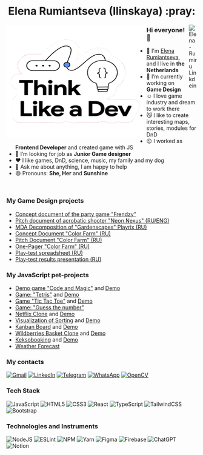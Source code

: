 
<div align='center'><h1> Elena Rumiantseva (Ilinskaya) :pray:</h1></div>
<div align="center">

</div>

<img src='https://github.com/ElenaRumiru/elenarumiru/blob/main/assets/giphy.gif' align='left' height="300px" width="370px">


<a href="https://www.linkedin.com/in/elena-rumiru/" target="_blank" rel="nofollow"><img align="right" alt="Elena-Rumiru Linkdein" width="22px" src="https://img.icons8.com/color/48/000000/linkedin-2--v2.png" /></a>

### Hi everyone! 👋  

- :school: I'm [Elena Rumiantseva](https://github.com/ElenaRumiru), and I live in **the Netherlands**
- 🔭 I’m currently working on  **Game Design**
- :relaxed: I love game industry and dream to work there
- :smirk_cat: I like to create interesting maps, stories, modules for DnD
- :neutral_face: I worked as **Frontend Developer** and created game with JS
- :eyes: I’m looking for job as **Junior Game designer**
- :heart: I like games, DnD, science, music, my family and my dog
- 💬 Ask me about anything, I am happy to help
- 😄 Pronouns: **She, Her** and **Sunshine**

<br>

### My Game Design projects
- [Concept document of the party game "Frendzy"](https://shelled-eyelash-df1.notion.site/Frendzy-party-game-ea84fb3e6ebe4647b887ebb69f9bf846)
- [Pitch document of acrobatic shooter "Neon Nexus" (RU/ENG)](https://shelled-eyelash-df1.notion.site/Frendzy-party-game-ea84fb3e6ebe4647b887ebb69f9bf846)
- [MDA Decomposition of "Gardenscapes" Playrix (RU)](https://shelled-eyelash-df1.notion.site/Gardenscapes-MDA-729f2c41ca16461e8eb0209de52238e3)
- [Concept Document "Color Farm" (RU)](https://docs.google.com/document/d/1ZWd8mLBdHlb5rVn1TvgTNpfV_9rJHzwGC3LHfPhfY0k/edit?usp=sharing)
- [Pitch Document "Color Farm" (RU)](https://docs.google.com/presentation/d/1DI7mUia1IZa7w_8IZ3LH2mIQ2_iSdP4eaKsVYGiKZ_4/edit?usp=sharing)
- [One-Pager "Color Farm" (RU)](https://shelled-eyelash-df1.notion.site/Gardenscapes-MDA-729f2c41ca16461e8eb0209de52238e3)
- [Play-test spreadsheet (RU)](https://docs.google.com/spreadsheets/d/1ujytySaGZqq9f3t0JxOiUuQojoay-qQMe3TlXy367zM/edit?usp=sharing)
- [Play-test results presentation (RU)](https://docs.google.com/presentation/d/1kha7DCXmZ0djznM3_Z1iUaCH48dhl_kbIuRjk34ygvo/edit#slide=id.g301b8157a55_0_486)


### My JavaScript pet-projects
- [Demo game "Code and Magic"](https://github.com/ElenaRumiru/Code-and-magic) and [Demo](https://elenarumiru.github.io/Code-and-magic/)
- [Game: "Tetris"](https://github.com/ElenaRumiru/Tetris-game) and [Demo](https://elenarumiru.github.io/Tetris-game/)
- [Game "Tic Tac Toe"](https://github.com/ElenaRumiru/Tic-Tac-Toe-game) and [Demo](https://elenarumiru.github.io/Tic-Tac-Toe-game/)
- [Game: "Guess the number"](https://github.com/ElenaRumiru/Guess-the-number)
- [Netflix Clone](https://github.com/ElenaRumiru/netflix-clone) and [Demo](https://netflix-clone-83226.web.app/)
- [Visualization of Sorting](https://github.com/ElenaRumiru/Visualization-of-Sorting) and [Demo](https://elenarumiru.github.io/Visualization-of-Sorting/)
- [Kanban Board](https://github.com/ElenaRumiru/Kanban-board) and [Demo](https://elenarumiru.github.io/Kanban-board/)
- [Wildberries Basket Clone](https://github.com/ElenaRumiru/Wildberries-clone) and [Demo](https://elenarumiru.github.io/Wildberries-clone/)
- [Keksobooking](https://github.com/ElenaRumiru/Keksobooking) and [Demo](https://elenarumiru.github.io/Keksobooking/)
- [Weather Forecast](https://github.com/ElenaRumiru/Weather-react-app) 


### My contacts

[![Gmail](https://img.shields.io/badge/Gmail-D14836?style=for-the-badge&logo=gmail&logoColor=white)](mailto:elenarumiru@gmail.com)
[![LinkedIn](https://img.shields.io/badge/linkedin-%230077B5.svg?style=for-the-badge&logo=linkedin&logoColor=white)](https://www.linkedin.com/in/elena-rumiru/)
[![Telegram](https://img.shields.io/badge/Telegram-2CA5E0?style=for-the-badge&logo=telegram&logoColor=white)](https://t.me/elenarumiru)
[![WhatsApp](https://img.shields.io/badge/WhatsApp-25D366?style=for-the-badge&logo=whatsapp&logoColor=white)](https://wa.me/79522928060)
[![OpenCV](https://img.shields.io/badge/opencv-%23white.svg?style=for-the-badge&logo=opencv&logoColor=white)](https://github.com/ElenaRumiru)

### Tech Stack

![JavaScript](https://img.shields.io/badge/javascript-%23323330.svg?style=for-the-badge&logo=javascript&logoColor=%23F7DF1E)
![HTML5](https://img.shields.io/badge/html5-%23E34F26.svg?style=for-the-badge&logo=html5&logoColor=white)
![CSS3](https://img.shields.io/badge/css3-%231572B6.svg?style=for-the-badge&logo=css3&logoColor=white)
![React](https://img.shields.io/badge/react-%2320232a.svg?style=for-the-badge&logo=react&logoColor=%2361DAFB)
![TypeScript](https://img.shields.io/badge/typescript-%23007ACC.svg?style=for-the-badge&logo=typescript&logoColor=white)
![TailwindCSS](https://img.shields.io/badge/tailwindcss-%2338B2AC.svg?style=for-the-badge&logo=tailwind-css&logoColor=white)
![Bootstrap](https://img.shields.io/badge/bootstrap-%238511FA.svg?style=for-the-badge&logo=bootstrap&logoColor=white)

### Technologies and Instruments

![NodeJS](https://img.shields.io/badge/node.js-6DA55F?style=for-the-badge&logo=node.js&logoColor=white)
![ESLint](https://img.shields.io/badge/ESLint-4B3263?style=for-the-badge&logo=eslint&logoColor=white)
![NPM](https://img.shields.io/badge/NPM-%23CB3837.svg?style=for-the-badge&logo=npm&logoColor=white)
![Yarn](https://img.shields.io/badge/yarn-%232C8EBB.svg?style=for-the-badge&logo=yarn&logoColor=white)
![Figma](https://img.shields.io/badge/figma-%23F24E1E.svg?style=for-the-badge&logo=figma&logoColor=white)
![Firebase](https://img.shields.io/badge/firebase-a08021?style=for-the-badge&logo=firebase&logoColor=ffcd34)
![ChatGPT](https://img.shields.io/badge/chatGPT-74aa9c?style=for-the-badge&logo=openai&logoColor=white)
![Notion](https://img.shields.io/badge/Notion-%23000000.svg?style=for-the-badge&logo=notion&logoColor=white)

<!--
**ElenaRumiru/elenarumiru** is a ✨ _special_ ✨ repository because its `README.md` (this file) appears on your GitHub profile.

Here are some ideas to get you started:

- 🔭 I’m currently working on ...
- 🌱 I’m currently learning ...
- 👯 I’m looking to collaborate on ...
- 🤔 I’m looking for help with ...
- 💬 Ask me about ...
- 📫 How to reach me: ...
- 😄 Pronouns: ...
- ⚡ Fun fact: ...
-->
